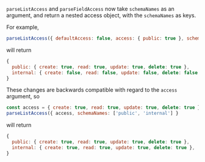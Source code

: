 `parseListAccess` and `parseFieldAccess` now take `schemaNames` as an argument, and return a nested access object, with the `schemaNames` as keys.

For example,

```js
parseListAccess({ defaultAccess: false, access: { public: true }, schemaNames: ['public', 'internal'] }
```

will return

```js
{
  public: { create: true, read: true, update: true, delete: true },
  internal: { create: false, read: false, update: false, delete: false },
}
```

These changes are backwards compatible with regard to the `access` argument, so

```js
const access = { create: true, read: true, update: true, delete: true };
parseListAccess({ access, schemaNames: ['public', 'internal'] }
```

will return

```js
{
  public: { create: true, read: true, update: true, delete: true },
  internal: { create: true, read: true, update: true, delete: true },
}
```
